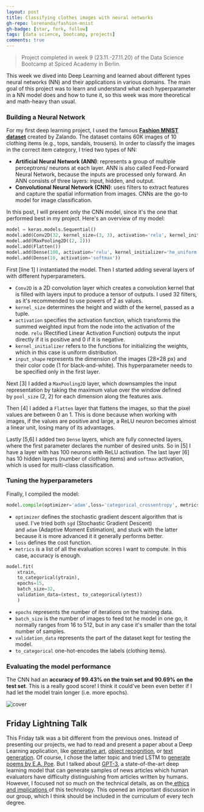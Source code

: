 ```yaml
---
layout: post
title: Classifying clothes images with neural networks
gh-repo: lorenanda/fashion-mnist
gh-badge: [star, fork, follow]
tags: [data science, bootcamp, projects]
comments: true
---
```


>Project completed in week 9 (23.11.-27.11.20) of the Data Science Bootcamp at Spiced Academy in Berlin.

This week we dived into Deep Learning and learned about different types neural networks (NN) and their applications in various domains. The main goal of this project was to learn and understand what each hyperparameter in a NN model does and how to tune it, so this week was more theoretical and math-heavy than usual.

### Building a Neural Network

For my first deep learning project, I used the famous [**Fashion MNIST dataset**](https://github.com/zalandoresearch/fashion-mnist) created by Zalando. The dataset contains 60K images of 10 clothing items (e.g., tops, sandals, trousers). In order to classify the images in the correct item category, I tried two types of NN:

-   **Artificial Neural Network (ANN)**: represents a group of multiple perceptrons/ neurons at each layer. ANN is also called Feed-Forward Neural Network, because the inputs are processed only forward. An ANN consists of three layers: input, hidden, and output.
-   **Convolutional Neural Network (CNN)**: uses filters to extract features and capture the spatial information from images. CNNs are the go-to model for image classification.

In this post, I will present only the CNN model, since it's the one that performed best in my project. Here's an overview of my model:

```python
model = keras.models.Sequential()
model.add(Conv2D(32, kernel_size=(3, 3), activation='relu', kernel_initializer='he_uniform', input_shape=(28, 28, 1)))
model.add(MaxPooling2D((2, 2)))
model.add(Flatten())
model.add(Dense(100, activation='relu', kernel_initializer='he_uniform'))
model.add(Dense(10, activation='softmax'))
```

First [line 1] I instantiated the model. Then I started adding several layers of with different hyperparameters.

-   `Conv2D` is a 2D convolution layer which creates a convolution kernel that is filled with layers input to produce a tensor of outputs. I used 32 filters, as it's recommended to use powers of 2 as values.
-   `kernel_size` determines the height and width of the kernel, passed as a tuple.
-   `activation` specifies the activation function, which transforms the summed weighted input from the node into the activation of the node. `relu` (Rectified Linear Activation Function) outputs the input directly if it is positive and 0 if it is negative.
-   `kernel_initializer` refers to the functions for initializing the weights, which in this case is uniform distribution.
-   `input_shape` represents the dimension of the images (28×28 px) and their color code (1 for black-and-white). This hyperparameter needs to be specified only in the first layer.

Next [3] I added a `MaxPooling2D` layer, which downsamples the input representation by taking the maximum value over the window defined by `pool_size` (2, 2) for each dimension along the features axis.

Then [4] I added a `Flatten` layer that flattens the images, so that the pixel values are between 0 an 1. This is done because when working with images, if the values are positive and large, a ReLU neuron becomes almost a linear unit, losing many of its advantages.

Lastly [5,6] I added two `Dense` layers, which are fully connected layers, where the first parameter declares the number of desired units. So in [5] I have a layer with has 100 neurons with ReLU activation. The last layer [6] has 10 hidden layers (number of clothing items) and `softmax` activation, which is used for multi-class classification.

### Tuning the hyperparameters

Finally, I compiled the model:

```python
model.compile(optimizer='adam',loss='categorical_crossentropy', metrics=['accuracy'])
```

-   `optimizer` defines the stochastic gradient descent algorithm that is used. I've tried both `sgd` (Stochastic Gradient Descent) and `adam` (Adaptive Moment Estimation), and stuck with the latter because it is more advanced it it generally performs better.
-   `loss` defines the cost function.
-   `metrics` is a list of all the evaluation scores I want to compute. In this case, accuracy is enough.

```python
model.fit(
    xtrain,
    to_categorical(ytrain),
    epochs=15,
    batch_size=32,
    validation_data=(xtest, to_categorical(ytest))
    )
```

-   `epochs` represents the number of iterations on the training data.
-   `batch_size` is the number of images to feed tot he model in one go, it normally ranges from 16 to 512, but in any case it's smaller than the total number of samples.
-   `validation_data` represents the part of the dataset kept for testing the model.
-   `to_categorical` one-hot-encodes the labels (clothing items).

### Evaluating the model performance

The CNN had an **accuracy of 99.43% on the train set **and** 90.69% on the test set**. This is a really good score! I think it could've been even better if I had let the model train longer (i.e. more epochs).

![cover](https://lorenaciutacu.files.wordpress.com/2020/11/screenshot_2021-02-14-lorenanda-fashion-mnist.png?w=768)

Friday Lightning Talk
---------------------

This Friday talk was a bit different from the previous ones. Instead of presenting our projects, we had to read and present a paper about a Deep Learning application, like [generative art](https://ai.googleblog.com/2020/11/using-gans-to-create-fantastical.html), [object recognition](https://pjreddie.com/darknet/yolo/), or [text generation](https://www.theguardian.com/commentisfree/2020/sep/08/robot-wrote-this-article-gpt-3). Of course, I chose the latter topic and tried LSTM to [generate poems by E.A. Poe](https://github.com/lorenanda/POEtry-generation). But I talked about [GPT-3](https://arxiv.org/abs/2005.14165), a state-of-the-art deep learning model that can generate samples of news articles which human evaluators have difficulty distinguishing from articles written by humans. However, I focused not so much on the technical details, as on the[ ethics and implications ](https://dailynous.com/2020/07/30/philosophers-gpt-3/)of this technology. This opened an important discussion in our group, which I think should be included in the curriculum of every tech degree.